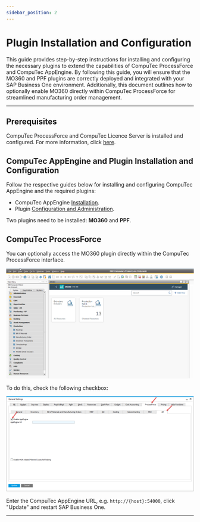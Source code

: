 ```yaml
---
sidebar_position: 2
---
```


# Plugin Installation and Configuration

This guide provides step-by-step instructions for installing and configuring the necessary plugins to extend the capabilities of CompuTec ProcessForce and CompuTec AppEngine. By following this guide, you will ensure that the MO360 and PPF plugins are correctly deployed and integrated with your SAP Business One environment. Additionally, this document outlines how to optionally enable MO360 directly within CompuTec ProcessForce for streamlined manufacturing order management.

---

## Prerequisites

CompuTec ProcessForce and CompuTec Licence Server is installed and configured. For more information, click [here](/docs/processforce/administrators-guide/licensing/computec-license-server/overview/).

## CompuTec AppEngine and Plugin Installation and Configuration

Follow the respective guides below for installing and configuring CompuTec AppEngine and the required plugins:

- CompuTec AppEngine [Installation](/docs/appengine/administrators-guide/configuration-and-administration/installation/).
- Plugin [Configuration and Administration](../../administrators-guide/configuration-and-administration/overview.md).

Two plugins need to be installed: **MO360** and **PPF**.

## CompuTec ProcessForce

You can optionally access the MO360 plugin directly within the CompuTec ProcessForce interface.

![Manufacturing Order 360](../manufacturing-order-360/media/image2020-9-14-23-18-44.png)

To do this, check the following checkbox:

![Manufacturing Order 360](../manufacturing-order-360/media/general-settings-enableappengine.png)

Enter the CompuTec AppEngine URL, e.g. `http://{host}:54000`, click "Update" and restart SAP Business One.

---
